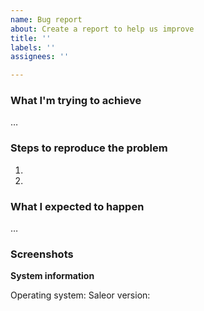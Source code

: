 ```yaml
---
name: Bug report
about: Create a report to help us improve
title: ''
labels: ''
assignees: ''

---
```


### What I'm trying to achieve
…

### Steps to reproduce the problem
1.
2.

### What I expected to happen
…

### Screenshots
<!-- If applicable, add screenshots to help explain your problem. -->

**System information**
<!-- Provide the version of Saleor or whether you're using it from the `master` branch. If using Saleor Dashboard or Storefront, provide their versions too. -->
Operating system:
Saleor version:
